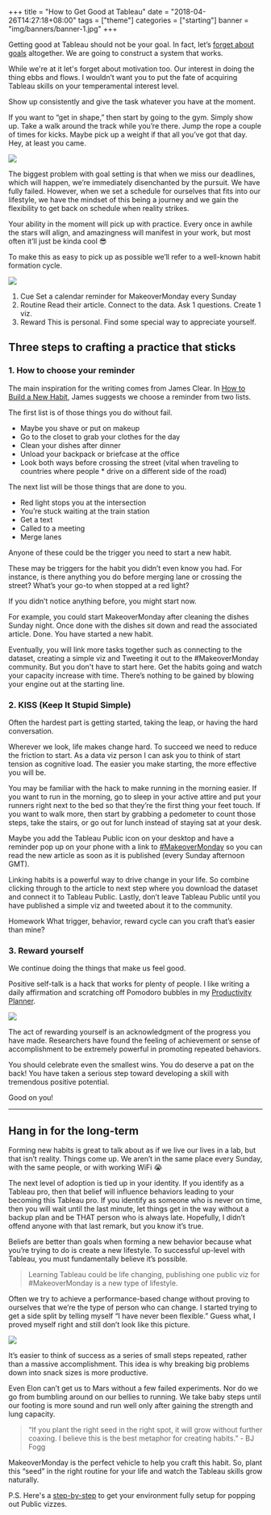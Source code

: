 +++
title = "How to Get Good at Tableau"
date = "2018-04-26T14:27:18+08:00"
tags = ["theme"]
categories = ["starting"]
banner = "img/banners/banner-1.jpg"
+++

Getting good at Tableau should not be your goal. In fact, let’s [forget about goals](http://jamesclear.com/goals-systems) altogether. We are going to construct a system that works.

While we're at it let's forget about motivation too. Our interest in doing the thing ebbs and flows. I wouldn’t want you to put the fate of acquiring Tableau skills on your temperamental interest level.

Show up consistently and give the task whatever you have at the moment.

If you want to “get in shape,” then start by going to the gym. Simply show up. Take a walk around the track while you’re there. Jump the rope a couple of times for kicks. Maybe pick up a weight if that all you’ve got that day. Hey, at least you came.

![](/img/post-12/monkey.png)

The biggest problem with goal setting is that when we miss our deadlines, which will happen, we’re immediately disenchanted by the pursuit. We have fully failed. However, when we set a schedule for ourselves that fits into our lifestyle, we have the mindset of this being a journey and we gain the flexibility to get back on schedule when reality strikes.

Your ability in the moment will pick up with practice. Every once in awhile the stars will align, and amazingness will manifest in your work, but most often it’ll just be kinda cool 😎

To make this as easy to pick up as possible we’ll refer to a well-known habit formation cycle.

![](http://localhost:3000/img/post-12/habit-formation-cycle.png)

1. Cue Set a calendar reminder for MakeoverMonday every Sunday
2. Routine Read their article. Connect to the data. Ask 1 questions. Create 1 viz.
3. Reward This is personal. Find some special way to appreciate yourself.

## Three steps to crafting a practice that sticks

### 1. How to choose your reminder

The main inspiration for the writing comes from James Clear. In [How to Build a New Habit](http://jamesclear.com/habit-guide), James suggests we choose a reminder from two lists.

The first list is of those things you do without fail.

* Maybe you shave or put on makeup
* Go to the closet to grab your clothes for the day
* Clean your dishes after dinner
* Unload your backpack or briefcase at the office
* Look both ways before crossing the street (vital when traveling to countries where people * drive on a different side of the road)

The next list will be those things that are done to you.

* Red light stops you at the intersection
* You’re stuck waiting at the train station
* Get a text
* Called to a meeting
* Merge lanes

Anyone of these could be the trigger you need to start a new habit.

These may be triggers for the habit you didn’t even know you had. For instance, is there anything you do before merging lane or crossing the street? What’s your go-to when stopped at a red light?

If you didn’t notice anything before, you might start now.

For example, you could start MakeoverMonday after cleaning the dishes Sunday night. Once done with the dishes sit down and read the associated article. Done. You have started a new habit.

Eventually, you will link more tasks together such as connecting to the dataset, creating a simple viz and Tweeting it out to the #MakeoverMonday community. But you don't have to start here. Get the habits going and watch your capacity increase with time. There’s nothing to be gained by blowing your engine out at the starting line.

### 2. KISS (Keep It Stupid Simple)

Often the hardest part is getting started, taking the leap, or having the hard conversation.

Wherever we look, life makes change hard. To succeed we need to reduce the friction to start. As a data viz person I can ask you to think of start tension as cognitive load. The easier you make starting, the more effective you will be.

You may be familiar with the hack to make running in the morning easier. If you want to run in the morning, go to sleep in your active attire and put your runners right next to the bed so that they’re the first thing your feet touch. If you want to walk more, then start by grabbing a pedometer to count those steps, take the stairs, or go out for lunch instead of staying sat at your desk.

Maybe you add the Tableau Public icon on your desktop and have a reminder pop up on your phone with a link to [#MakeoverMonday](http://www.makeovermonday.co.uk/data/) so you can read the new article as soon as it is published (every Sunday afternoon GMT).

Linking habits is a powerful way to drive change in your life. So combine clicking through to the article to next step where you download the dataset and connect it to Tableau Public. Lastly, don’t leave Tableau Public until you have published a simple viz and tweeted about it to the community.

Homework What trigger, behavior, reward cycle can you craft that’s easier than mine?

### 3. Reward yourself

We continue doing the things that make us feel good.

Positive self-talk is a hack that works for plenty of people. I like writing a daily affirmation and scratching off Pomodoro bubbles in my [Productivity Planner](https://www.intelligentchange.com/products/the-productivity-planner).

![](http://localhost:3000/img/post-12/productivity-journal.png)

The act of rewarding yourself is an acknowledgment of the progress you have made. Researchers have found the feeling of achievement or sense of accomplishment to be extremely powerful in promoting repeated behaviors.

You should celebrate even the smallest wins. You do deserve a pat on the back! You have taken a serious step toward developing a skill with tremendous positive potential.

Good on you!

---

## Hang in for the long-term

Forming new habits is great to talk about as if we live our lives in a lab, but that isn’t reality. Things come up. We aren’t in the same place every Sunday, with the same people, or with working WiFi 😭

The next level of adoption is tied up in your identity. If you identify as a Tableau pro, then that belief will influence behaviors leading to your becoming this Tableau pro. If you identify as someone who is never on time, then you will wait until the last minute, let things get in the way without a backup plan and be THAT person who is always late. Hopefully, I didn’t offend anyone with that last remark, but you know it’s true.

Beliefs are better than goals when forming a new behavior because what you’re trying to do is create a new lifestyle. To successful up-level with Tableau, you must fundamentally believe it’s possible.

> Learning Tableau could be life changing, publishing one public viz for #MakeoverMonday is a new type of lifestyle.

Often we try to achieve a performance-based change without proving to ourselves that we’re the type of person who can change. I started trying to get a side split by telling myself “I have never been flexible.” Guess what, I proved myself right and still don’t look like this picture.

![](http://localhost:3000/img/post-12/splits.png)

It’s easier to think of success as a series of small steps repeated, rather than a massive accomplishment. This idea is why breaking big problems down into snack sizes is more productive.

Even Elon can’t get us to Mars without a few failed experiments. Nor do we go from bumbling around on our bellies to running. We take baby steps until our footing is more sound and run well only after gaining the strength and lung capacity.

> “If you plant the right seed in the right spot, it will grow without further coaxing. I believe this is the best metaphor for creating habits.” - BJ Fogg

MakeoverMonday is the perfect vehicle to help you craft this habit. So, plant this “seed” in the right routine for your life and watch the Tableau skills grow naturally.

P.S. Here's a [step-by-step](https://vizsimply.com/blog/2017/7/22/how-to-give-tableau-a-go) to get your environment fully setup for popping out Public vizzes.

